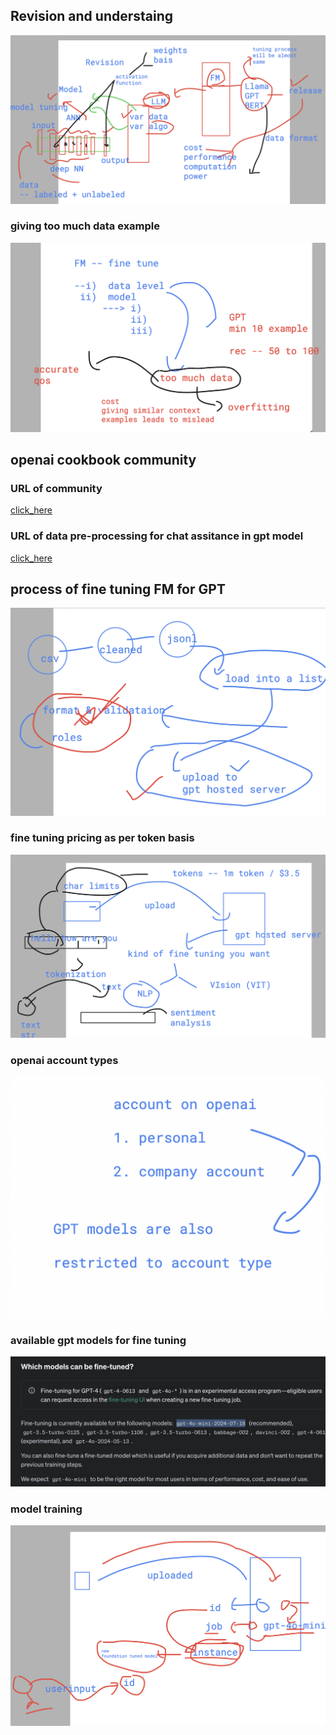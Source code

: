 ## Revision and understaing 

<img src="rev.png">


### giving too much data example 

<img src="ex1.png">

## openai cookbook community 

### URL of community 

[click_here](https://cookbook.openai.com/)

### URL of data pre-processing for chat assitance in gpt model 

[click_here](https://cookbook.openai.com/examples/chat_finetuning_data_prep)

## process of fine tuning FM for GPT 

<img src="proc1.png">

### fine tuning pricing as per token basis

<img src="token1.png">

### openai account types 

<img src="acc1.png">

### available gpt models for fine tuning 

<img src="model.png">

### model training 

<img src="md1.png">


